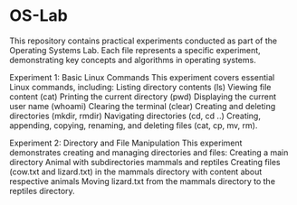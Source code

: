 # OS-Lab
This repository contains practical experiments conducted as part of the Operating Systems Lab. Each file represents a specific experiment, demonstrating key concepts and algorithms in operating systems.

Experiment 1: Basic Linux Commands This experiment covers essential Linux commands, including: Listing directory contents (ls) Viewing file content (cat) Printing the current directory (pwd) Displaying the current user name (whoami) Clearing the terminal (clear) Creating and deleting directories (mkdir, rmdir) Navigating directories (cd, cd ..) Creating, appending, copying, renaming, and deleting files (cat, cp, mv, rm)​.

Experiment 2: Directory and File Manipulation This experiment demonstrates creating and managing directories and files: Creating a main directory Animal with subdirectories mammals and reptiles Creating files (cow.txt and lizard.txt) in the mammals directory with content about respective animals Moving lizard.txt from the mammals directory to the reptiles directory​.
